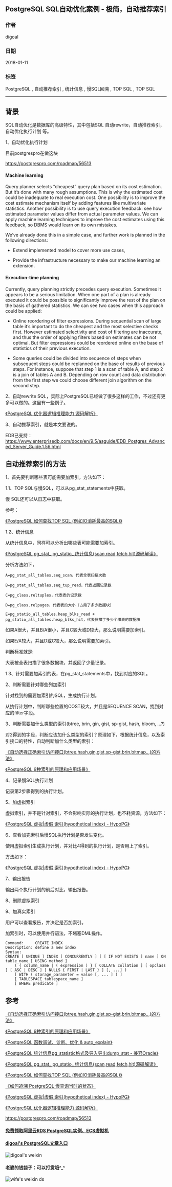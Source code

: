 ## PostgreSQL SQL自动优化案例 - 极简，自动推荐索引    
       
### 作者      
digoal     
      
### 日期     
2018-01-11      
         
### 标签       
PostgreSQL , 自动推荐索引 , 统计信息 , 慢SQL回溯 , TOP SQL , TOP SQL      
       
----       
       
## 背景        
SQL自动优化是数据库的高级特性，其中包括SQL 自动rewrite，自动推荐索引，自动优化执行计划 等。   
   
1、自动优化执行计划   
  
目前postgrespro在做这块   
  
https://postgrespro.com/roadmap/56513   
   
#### Machine learning   
   
Query planner selects “cheapest” query plan based on its cost estimation.  But it’s done with  many rough assumptions.  This is why the estimated cost could be inadequate to real execution cost.  One possibility is to improve the cost estimate mechanism itself by adding features like multivariate statistics.  Another possibility is to use query execution feedback: see how estimated parameter values differ from actual parameter values.  We can apply machine learning techniques  to improve the cost estimates using this feedback, so DBMS would learn on its own mistakes.   
   
We’ve already done this in a simple case, and further work is planned in the following directions:   
   
- Extend implemented model to cover more use cases,   
   
- Provide the infrastructure necessary to make our machine learning an extension.   
   
#### Execution-time planning   
   
Currently, query planning strictly precedes query execution.  Sometimes it appears to be a serious limitation.  When one part of a plan is already executed it could be possible to significantly improve the rest of the plan on the basis of gathered statistics.  We can see two cases when this approach could be applied:   
   
- Online reordering of filter expressions.  During sequential scan of large table it’s important to do the cheapest and the most selective checks first.  However estimated selectivity and cost of filtering are inaccurate, and thus the order of applying filters based on estimates can  be not optimal. But filter expressions could be reordered online on the base of statistics of their previous execution.   
   
- Some queries could be divided into sequence of steps when subsequent steps could be replanned on the base of results of previous steps.  For instance, suppose that step 1 is a scan of table A, and step 2 is a join of tables A and B.  Depending on row count and data distribution from the first step we could choose different join algorithm on the second step.   
   
2、自动rewrite SQL，实际上PostgreSQL已经做了很多这样的工作，不过还有更多可以做的。这里有一些例子。   
   
[《PostgreSQL 优化器逻辑推理能力 源码解析》](../201602/20160225_01.md)     
   
3、自动推荐索引，就是本文要说的。   
  
EDB已支持：https://www.enterprisedb.com/docs/en/9.5/asguide/EDB_Postgres_Advanced_Server_Guide.1.56.html   
   
## 自动推荐索引的方法   
1、首先要判断哪些表可能需要加索引，方法如下：   
   
1\.1、TOP SQL与慢SQL，可以从pg_stat_statements中获取。   
   
慢 SQL还可以从日志中获取。   
   
参考：   
   
[《PostgreSQL 如何查找TOP SQL (例如IO消耗最高的SQL)》](../201704/20170424_06.md)     
   
1\.2、统计信息   
   
从统计信息中，同样可以分析出哪些表可能需要加索引。   
   
[《PostgreSQL pg_stat_ pg_statio_ 统计信息(scan,read,fetch,hit)源码解读》](../201610/20161018_03.md)     
   
分析方法如下，   
   
```   
A=pg_stat_all_tables.seq_scan，代表全表扫描次数   
   
B=pg_stat_all_tables.seq_tup_read，代表返回记录数   
   
C=pg_class.reltuples，代表表的记录数   
   
D=pg_class.relpages，代表表的大小（占用了多少数据块）   
   
E=pg_statio_all_tables.heap_blks_read + pg_statio_all_tables.heap_blks_hit，代表扫描了多少个堆表的数据块   
```   
   
如果A很大，并且B/A很小，并且C较大或D较大，那么说明需要加索引。   
   
如果E/A较大，并且D或C较大，那么说明需要加索引。   
   
判断标准就是:   
   
大表被全表扫描了很多数据块，并返回了少量记录。   
   
1\.3、针对需要加索引的表，在pg_stat_statements中，找到对应的SQL。   
   
2、判断需要针对哪些列加索引   
   
针对找到的需要加索引的SQL，生成执行计划。   
   
从执行计划中，判断哪些位置的COST较大，并且是SEQUENCE SCAN，找到对应的filter字段。   
   
3、判断需要加什么类型的索引(btree, brin, gin, gist, sp-gist, hash, bloom, ...?)   
   
对2得到的字段，判断应该加什么类型的索引？原理如下，根据统计信息，以及索引接口的特性，自动判断加什么类型的索引：   
   
[《自动选择正确索引访问接口(btree,hash,gin,gist,sp-gist,brin,bitmap...)的方法》](../201706/20170617_01.md)     
   
[《PostgreSQL 9种索引的原理和应用场景》](../201706/20170627_01.md)     
   
4、记录慢SQL执行计划   
   
记录第2步骤得到的执行计划。   
   
5、加虚拟索引   
   
虚拟索引，并不是针对索引，不会影响实际的执行计划，也不耗资源，方法如下：   
   
[《PostgreSQL 虚拟|虚假 索引(hypothetical index) - HypoPG》](../201710/20171030_03.md)     
   
6、查看加完索引后慢SQL执行计划是否发生变化。   
   
使用虚拟索引生成执行计划，并对比4得到的执行计划，是否用上了索引。   
   
方法如下：   
   
[《PostgreSQL 虚拟|虚假 索引(hypothetical index) - HypoPG》](../201710/20171030_03.md)     
   
7、输出报告   
   
输出两个执行计划的前后对比，输出报告。   
   
8、删除虚拟索引   
   
9、加真实索引   
   
用户可以查看报告，并决定是否加索引。   
   
加索引时，可以使用并行语法，不堵塞DML操作。   
   
```   
Command:     CREATE INDEX   
Description: define a new index   
Syntax:   
CREATE [ UNIQUE ] INDEX [ CONCURRENTLY ] [ [ IF NOT EXISTS ] name ] ON table_name [ USING method ]   
    ( { column_name | ( expression ) } [ COLLATE collation ] [ opclass ] [ ASC | DESC ] [ NULLS { FIRST | LAST } ] [, ...] )   
    [ WITH ( storage_parameter = value [, ... ] ) ]   
    [ TABLESPACE tablespace_name ]   
    [ WHERE predicate ]   
```   
     
## 参考   
   
[《自动选择正确索引访问接口(btree,hash,gin,gist,sp-gist,brin,bitmap...)的方法》](../201706/20170617_01.md)     
   
[《PostgreSQL 9种索引的原理和应用场景》](../201706/20170627_01.md)     
   
[《PostgreSQL 函数调试、诊断、优化 & auto_explain》](../201611/20161121_02.md)      
   
[《PostgreSQL 统计信息pg_statistic格式及导入导出dump_stat - 兼容Oracle》](../201710/20171030_02.md)     
   
[《PostgreSQL pg_stat_ pg_statio_ 统计信息(scan,read,fetch,hit)源码解读》](../201610/20161018_03.md)     
   
[《PostgreSQL 如何查找TOP SQL (例如IO消耗最高的SQL)》](../201704/20170424_06.md)     
   
[《如何追溯 PostgreSQL 慢查询当时的状态》](../201604/20160421_01.md)     
   
[《PostgreSQL 虚拟|虚假 索引(hypothetical index) - HypoPG》](../201710/20171030_03.md)     
   
[《PostgreSQL 优化器逻辑推理能力 源码解析》](../201602/20160225_01.md)     
   
https://postgrespro.com/roadmap/56513   
  
  
  
  
  
  
  
  
  
  
  
  
  
#### [免费领取阿里云RDS PostgreSQL实例、ECS虚拟机](https://free.aliyun.com/ "57258f76c37864c6e6d23383d05714ea")
  
  
#### [digoal's PostgreSQL文章入口](https://github.com/digoal/blog/blob/master/README.md "22709685feb7cab07d30f30387f0a9ae")
  
  
![digoal's weixin](../pic/digoal_weixin.jpg "f7ad92eeba24523fd47a6e1a0e691b59")
  
  
#### 老婆的钱袋子：可以打赏哦^_^  
![wife's weixin ds](../pic/wife_weixin_ds.jpg "acd5cce1a143ef1d6931b1956457bc9f")
  
